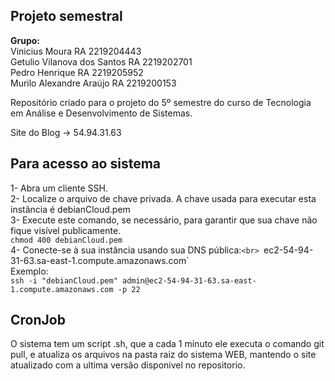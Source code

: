 ## Projeto semestral

**Grupo:** 
<br>Vinicius Moura RA 2219204443 <br>
Getulio Vilanova dos Santos RA 2219202701<br>
Pedro Henrique RA 2219205952<br>
Murilo Alexandre Araújo RA 2219200153<br>

Repositório criado para o projeto do 5º semestre do curso de Tecnologia em Análise e Desenvolvimento de Sistemas.

Site do Blog -> 54.94.31.63

## Para acesso ao sistema
1- Abra um cliente SSH.<br>
2- Localize o arquivo de chave privada. A chave usada para executar esta instância é debianCloud.pem<br>
3- Execute este comando, se necessário, para garantir que sua chave não fique visível publicamente.<br>
```chmod 400 debianCloud.pem```<br>
4- Conecte-se à sua instância usando sua DNS pública:`<br>
`ec2-54-94-31-63.sa-east-1.compute.amazonaws.com`<br>
Exemplo:<br>
```ssh -i "debianCloud.pem" admin@ec2-54-94-31-63.sa-east-1.compute.amazonaws.com -p 22```

## CronJob
O sistema tem um script .sh, que a cada 1 minuto ele executa o comando git pull, e atualiza os arquivos na pasta raiz do sistema WEB, mantendo o site atualizado com a ultima versão disponivel no repositorio.
